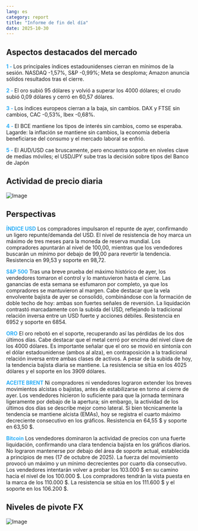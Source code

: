 ```yaml
---
lang: es
category: report
title: "Informe de fin del día"
date: 2025-10-30
---
```



<h2>Aspectos destacados del mercado</h2>
<strong style="color: #2caef7;">1 - </strong> Los principales índices estadounidenses cierran en mínimos de la sesión. NASDAQ -1,57%, S&P -0,99%; Meta se desploma; Amazon anuncia sólidos resultados tras el cierre.

<strong style="color: #2caef7;">2 - </strong> El oro subió 95 dólares y volvió a superar los 4000 dólares; el crudo subió 0,09 dólares y cerró en 60,57 dólares.

<strong style="color: #2caef7;">3 - </strong> Los índices europeos cierran a la baja, sin cambios. DAX y FTSE sin cambios, CAC -0,53%, Ibex -0,68%.

<strong style="color: #2caef7;">4 - </strong> El BCE mantiene los tipos de interés sin cambios, como se esperaba. Lagarde: la inflación se mantiene sin cambios, la economía debería beneficiarse del consumo y el mercado laboral se enfrió.

<strong style="color: #2caef7;">5 - </strong> El AUD/USD cae bruscamente, pero encuentra soporte en niveles clave de medias móviles; el USD/JPY sube tras la decisión sobre tipos del Banco de Japón



<h2>Actividad de precio diaria</h2>
<img src="https://markleighedu.github.io/img/Oct-2025/30-Oct-2025/price.jpg" alt="Image"/>

<h2>Perspectivas</h2>
<strong style="color: #2caef7;">ÍNDICE USD</strong> Los compradores impulsaron el repunte de ayer, confirmando un ligero repunte/demanda del USD. El nivel de resistencia de hoy marca un máximo de tres meses para la moneda de reserva mundial. Los compradores apuntarán al nivel de 100,00, mientras que los vendedores buscarán un mínimo por debajo de 99,00 para revertir la tendencia. Resistencia en 99,53 y soporte en 98,72.

<strong style="color: #2caef7;">S&P 500</strong> Tras una breve prueba del máximo histórico de ayer, los vendedores tomaron el control y lo mantuvieron hasta el cierre. Las ganancias de esta semana se esfumaron por completo, ya que los compradores se mantuvieron al margen. Cabe destacar que la vela envolvente bajista de ayer se consolidó, combinándose con la formación de doble techo de hoy: ambas son fuertes señales de reversión. La liquidación contrastó marcadamente con la subida del USD, reflejando la tradicional relación inversa entre un USD fuerte y acciones débiles. Resistencia en 6952 y soporte en 6854.

<strong style="color: #2caef7;">ORO</strong> El oro rebotó en el soporte, recuperando así las pérdidas de los dos últimos días. Cabe destacar que el metal cerró por encima del nivel clave de los 4000 dólares. Es importante señalar que el oro se movió en sintonía con el dólar estadounidense (ambos al alza), en contraposición a la tradicional relación inversa entre ambas clases de activos. A pesar de la subida de hoy, la tendencia bajista diaria se mantiene. La resistencia se sitúa en los 4025 dólares y el soporte en los 3909 dólares.

<strong style="color: #2caef7;">ACEITE BRENT</strong> Ni compradores ni vendedores lograron extender los breves movimientos alcistas o bajistas, antes de estabilizarse en torno al cierre de ayer. Los vendedores hicieron lo suficiente para que la jornada terminara ligeramente por debajo de la apertura; sin embargo, la actividad de los últimos dos días se describe mejor como lateral. Si bien técnicamente la tendencia se mantiene alcista (EMAs), hoy se registra el cuarto máximo decreciente consecutivo en los gráficos. Resistencia en 64,55 $ y soporte en 63,50 $.

<strong style="color: #2caef7;">Bitcoin</strong> Los vendedores dominaron la actividad de precios con una fuerte liquidación, confirmando una clara tendencia bajista en los gráficos diarios. No lograron mantenerse por debajo del área de soporte actual, establecida a principios de mes (17 de octubre de 2025). La fuerza del movimiento provocó un máximo y un mínimo decrecientes por cuarto día consecutivo. Los vendedores intentarán volver a probar los 103.000 $ en su camino hacia el nivel de los 100.000 $. Los compradores tendrán la vista puesta en la marca de los 110.000 $. La resistencia se sitúa en los 111.600 $ y el soporte en los 106.200 $.



<h2>Niveles de pivote FX</h2>
<img src="https://markleighedu.github.io/img/Oct-2025/30-Oct-2025/pivot.jpg" alt="Image"/>